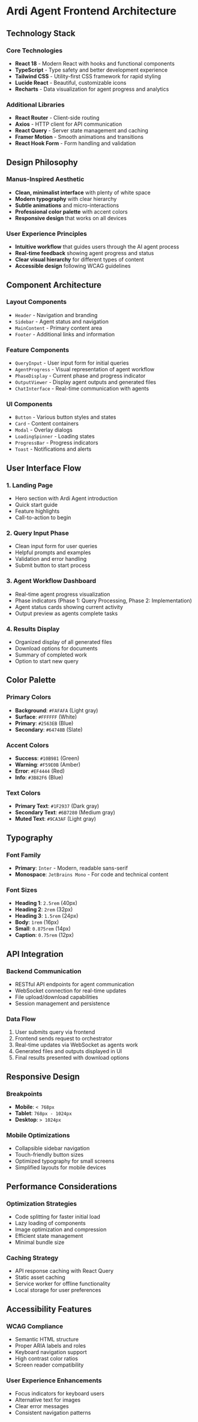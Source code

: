 # Ardi Agent Frontend Architecture

## Technology Stack

### Core Technologies
- **React 18** - Modern React with hooks and functional components
- **TypeScript** - Type safety and better development experience
- **Tailwind CSS** - Utility-first CSS framework for rapid styling
- **Lucide React** - Beautiful, customizable icons
- **Recharts** - Data visualization for agent progress and analytics

### Additional Libraries
- **React Router** - Client-side routing
- **Axios** - HTTP client for API communication
- **React Query** - Server state management and caching
- **Framer Motion** - Smooth animations and transitions
- **React Hook Form** - Form handling and validation

## Design Philosophy

### Manus-Inspired Aesthetic
- **Clean, minimalist interface** with plenty of white space
- **Modern typography** with clear hierarchy
- **Subtle animations** and micro-interactions
- **Professional color palette** with accent colors
- **Responsive design** that works on all devices

### User Experience Principles
- **Intuitive workflow** that guides users through the AI agent process
- **Real-time feedback** showing agent progress and status
- **Clear visual hierarchy** for different types of content
- **Accessible design** following WCAG guidelines

## Component Architecture

### Layout Components
- `Header` - Navigation and branding
- `Sidebar` - Agent status and navigation
- `MainContent` - Primary content area
- `Footer` - Additional links and information

### Feature Components
- `QueryInput` - User input form for initial queries
- `AgentProgress` - Visual representation of agent workflow
- `PhaseDisplay` - Current phase and progress indicator
- `OutputViewer` - Display agent outputs and generated files
- `ChatInterface` - Real-time communication with agents

### UI Components
- `Button` - Various button styles and states
- `Card` - Content containers
- `Modal` - Overlay dialogs
- `LoadingSpinner` - Loading states
- `ProgressBar` - Progress indicators
- `Toast` - Notifications and alerts

## User Interface Flow

### 1. Landing Page
- Hero section with Ardi Agent introduction
- Quick start guide
- Feature highlights
- Call-to-action to begin

### 2. Query Input Phase
- Clean input form for user queries
- Helpful prompts and examples
- Validation and error handling
- Submit button to start process

### 3. Agent Workflow Dashboard
- Real-time agent progress visualization
- Phase indicators (Phase 1: Query Processing, Phase 2: Implementation)
- Agent status cards showing current activity
- Output preview as agents complete tasks

### 4. Results Display
- Organized display of all generated files
- Download options for documents
- Summary of completed work
- Option to start new query

## Color Palette

### Primary Colors
- **Background**: `#FAFAFA` (Light gray)
- **Surface**: `#FFFFFF` (White)
- **Primary**: `#2563EB` (Blue)
- **Secondary**: `#64748B` (Slate)

### Accent Colors
- **Success**: `#10B981` (Green)
- **Warning**: `#F59E0B` (Amber)
- **Error**: `#EF4444` (Red)
- **Info**: `#3B82F6` (Blue)

### Text Colors
- **Primary Text**: `#1F2937` (Dark gray)
- **Secondary Text**: `#6B7280` (Medium gray)
- **Muted Text**: `#9CA3AF` (Light gray)

## Typography

### Font Family
- **Primary**: `Inter` - Modern, readable sans-serif
- **Monospace**: `JetBrains Mono` - For code and technical content

### Font Sizes
- **Heading 1**: `2.5rem` (40px)
- **Heading 2**: `2rem` (32px)
- **Heading 3**: `1.5rem` (24px)
- **Body**: `1rem` (16px)
- **Small**: `0.875rem` (14px)
- **Caption**: `0.75rem` (12px)

## API Integration

### Backend Communication
- RESTful API endpoints for agent communication
- WebSocket connection for real-time updates
- File upload/download capabilities
- Session management and persistence

### Data Flow
1. User submits query via frontend
2. Frontend sends request to orchestrator
3. Real-time updates via WebSocket as agents work
4. Generated files and outputs displayed in UI
5. Final results presented with download options

## Responsive Design

### Breakpoints
- **Mobile**: `< 768px`
- **Tablet**: `768px - 1024px`
- **Desktop**: `> 1024px`

### Mobile Optimizations
- Collapsible sidebar navigation
- Touch-friendly button sizes
- Optimized typography for small screens
- Simplified layouts for mobile devices

## Performance Considerations

### Optimization Strategies
- Code splitting for faster initial load
- Lazy loading of components
- Image optimization and compression
- Efficient state management
- Minimal bundle size

### Caching Strategy
- API response caching with React Query
- Static asset caching
- Service worker for offline functionality
- Local storage for user preferences

## Accessibility Features

### WCAG Compliance
- Semantic HTML structure
- Proper ARIA labels and roles
- Keyboard navigation support
- High contrast color ratios
- Screen reader compatibility

### User Experience Enhancements
- Focus indicators for keyboard users
- Alternative text for images
- Clear error messages
- Consistent navigation patterns

